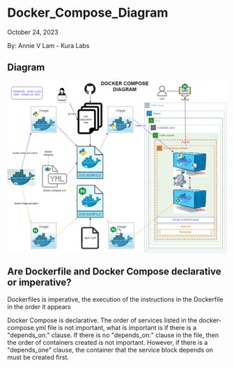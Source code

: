 
# Docker_Compose_Diagram

October 24, 2023

By:  Annie V Lam - Kura Labs

## Diagram

![image](docker_diagram.drawio.png)

## Are Dockerfile and Docker Compose declarative or imperative?

Dockerfiles is imperative, the execution of the instructions in the Dockerfile in the order it appears 

Docker Compose is declarative.  The order of services listed in the docker-compose.yml file is not important, what is important is if there is a "depends_on:" clause.   If there is no "depends_on:" clause in the file, then the order of containers created is not important.  However, if there is a "depends_one" clause, the container that the service block depends on must be created first.  
